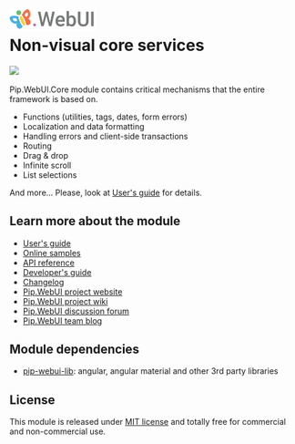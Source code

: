 # <img src="https://github.com/pip-webui/pip-webui/raw/master/doc/Logo.png" alt="Pip.WebUI Logo" style="max-width:30%"> <br/> Non-visual core services

![](https://img.shields.io/badge/license-MIT-blue.svg)

Pip.WebUI.Core module contains critical mechanisms that the entire framework is based on.

* Functions (utilities, tags, dates, form errors)
* Localization and data formatting
* Handling errors and client-side transactions
* Routing
* Drag & drop
* Infinite scroll
* List selections

And more... Please, look at [User's guide](https://github.com/pip-webui/pip-webui-core/blob/master/doc/UsersGuide.md) for details.


## Learn more about the module

- [User's guide](https://github.com/pip-webui/pip-webui-core/blob/master/doc/UsersGuide.md)
- [Online samples](http://webui.pipdevs.com/pip-webui-core/index.html)
- [API reference](http://webui-api.pipdevs.com/pip-webui-core/index.html)
- [Developer's guide](https://github.com/pip-webui/pip-webui-core/blob/master/doc/DevelopersGuide.md)
- [Changelog](https://github.com/pip-webui/pip-webui-core/blob/master/CHANGELOG.md)
- [Pip.WebUI project website](http://www.pipwebui.org)
- [Pip.WebUI project wiki](https://github.com/pip-webui/pip-webui/wiki)
- [Pip.WebUI discussion forum](https://groups.google.com/forum/#!forum/pip-webui)
- [Pip.WebUI team blog](https://pip-webui.blogspot.com/)

## <a name="dependencies"></a>Module dependencies

* [pip-webui-lib](https://github.com/pip-webui/pip-webui-lib): angular, angular material and other 3rd party libraries

## <a name="license"></a>License

This module is released under [MIT license](License) and totally free for commercial and non-commercial use.
